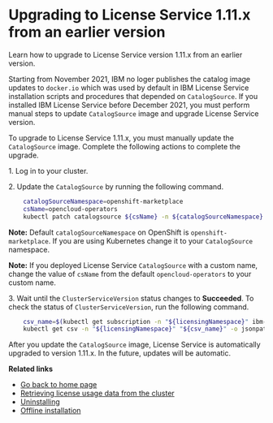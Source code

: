 # Upgrading to License Service 1.11.x from an earlier version

Learn how to upgrade to License Service version 1.11.x from an earlier version.

Starting from November 2021, IBM no loger publishes the catalog image updates to `docker.io` which was used by default in IBM License Service installation scripts and procedures that depended on `CatalogSource`.
If you installed IBM License Service before December 2021, you must perform manual steps to update `CatalogSource` image and upgrade License Service version. 

To upgrade to License Service 1.11.x, you must manually update the `CatalogSource` image. Complete the following actions to complete the upgrade.

1\. Log in to your cluster.

2\. Update the `CatalogSource` by running the following command.

```bash
    catalogSourceNamespace=openshift-marketplace
    csName=opencloud-operators
    kubectl patch catalogsource ${csName} -n ${catalogSourceNamespace} --type=merge -p '{"spec": {"image":"icr.io/cpopen/ibm-operator-catalog"}}'
```

   **Note:** Default `catalogSourceNamespace` on OpenShift is `openshift-marketplace`. If you are using Kubernetes change it to your `CatalogSource` namespace.

   **Note:** If you deployed License Service `CatalogSource` with a custom name, change the value of `csName` from the default `opencloud-operators` to your custom name.

3\. Wait until the `ClusterServiceVersion` status changes to **Succeeded**. To check the status of `ClusterServiceVersion`, run the following command.

```bash
    csv_name=$(kubectl get subscription -n "${licensingNamespace}" ibm-licensing-operator-app -o jsonpath='{.status.currentCSV}')
    kubectl get csv -n "${licensingNamespace}" "${csv_name}" -o jsonpath='{.status.phase}'
```

After you update the `CatalogSource` image, License Service is automatically upgraded to version 1.11.x. In the future, updates will be automatic.

<b>Related links</b>

* [Go back to home page](../License_Service_main.md#documentation)
* [Retrieving license usage data from the cluster](Retrieving_data.md)
* [Uninstalling](Uninstalling.md)
* [Offline installation](Install_offline.md)
